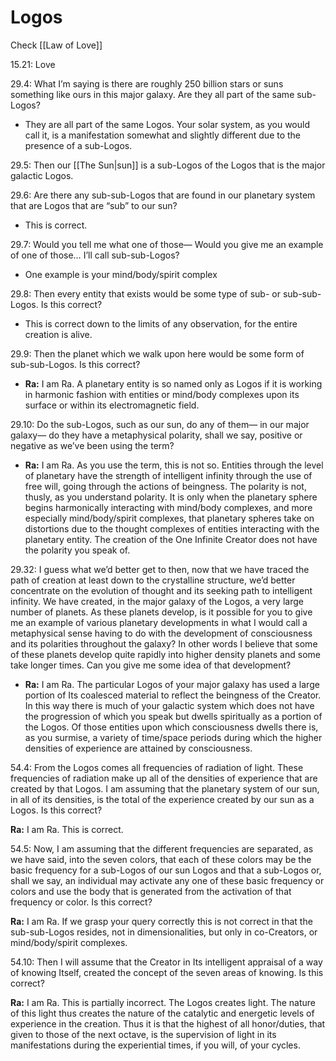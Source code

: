 # Logos
Check [[Law of Love]]

15.21: Love

29.4: What I’m saying is there are roughly 250 billion stars or suns something like ours in this major galaxy. Are they all part of the same sub-Logos?
- They are all part of the same Logos. Your solar system, as you would call it, is a manifestation somewhat and slightly different due to the presence of a sub-Logos.

29.5: Then our [[The Sun|sun]] is a sub-Logos of the Logos that is the major galactic Logos.

29.6: Are there any sub-sub-Logos that are found in our planetary system that are Logos that are “sub” to our sun?
- This is correct.

29.7: Would you tell me what one of those— Would you give me an example of one of those… I’ll call sub-sub-Logos?
- One example is your mind/body/spirit complex

29.8: Then every entity that exists would be some type of sub- or sub-sub-Logos. Is this correct?
- This is correct down to the limits of any observation, for the entire creation is alive.

29.9: Then the planet which we walk upon here would be some form of sub-sub-Logos. Is this correct?
- **Ra:** I am Ra. A planetary entity is so named only as Logos if it is working in harmonic fashion with entities or mind/body complexes upon its surface or within its electromagnetic field.

29.10: Do the sub-Logos, such as our sun, do any of them— in our major galaxy— do they have a metaphysical polarity, shall we say, positive or negative as we’ve been using the term?
- **Ra:** I am Ra. As you use the term, this is not so. Entities through the level of planetary have the strength of intelligent infinity through the use of free will, going through the actions of beingness. The polarity is not, thusly, as you understand polarity. It is only when the planetary sphere begins harmonically interacting with mind/body complexes, and more especially mind/body/spirit complexes, that planetary spheres take on distortions due to the thought complexes of entities interacting with the planetary entity. The creation of the One Infinite Creator does not have the polarity you speak of.

29.32: I guess what we’d better get to then, now that we have traced the path of creation at least down to the crystalline structure, we’d better concentrate on the evolution of thought and its seeking path to intelligent infinity. We have created, in the major galaxy of the Logos, a very large number of planets. As these planets develop, is it possible for you to give me an example of various planetary developments in what I would call a metaphysical sense having to do with the development of consciousness and its polarities throughout the galaxy? In other words I believe that some of these planets develop quite rapidly into higher density planets and some take longer times. Can you give me some idea of that development?
- **Ra:** I am Ra. The particular Logos of your major galaxy has used a large portion of Its coalesced material to reflect the beingness of the Creator. In this way there is much of your galactic system which does not have the progression of which you speak but dwells spiritually as a portion of the Logos. Of those entities upon which consciousness dwells there is, as you surmise, a variety of time/space periods during which the higher densities of experience are attained by consciousness.

54.4: From the Logos comes all frequencies of radiation of light. These frequencies of radiation make up all of the densities of experience that are created by that Logos. I am assuming that the planetary system of our sun, in all of its densities, is the total of the experience created by our sun as a Logos. Is this correct?

**Ra:** I am Ra. This is correct.

54.5: Now, I am assuming that the different frequencies are separated, as we have said, into the seven colors, that each of these colors may be the basic frequency for a sub-Logos of our sun Logos and that a sub-Logos or, shall we say, an individual may activate any one of these basic frequency or colors and use the body that is generated from the activation of that frequency or color. Is this correct?

**Ra:** I am Ra. If we grasp your query correctly this is not correct in that the sub-sub-Logos resides, not in dimensionalities, but only in co-Creators, or mind/body/spirit complexes.

54.10: Then I will assume that the Creator in Its intelligent appraisal of a way of knowing Itself, created the concept of the seven areas of knowing. Is this correct?

**Ra:** I am Ra. This is partially incorrect. The Logos creates light. The nature of this light thus creates the nature of the catalytic and energetic levels of experience in the creation. Thus it is that the highest of all honor/duties, that given to those of the next octave, is the supervision of light in its manifestations during the experiential times, if you will, of your cycles.